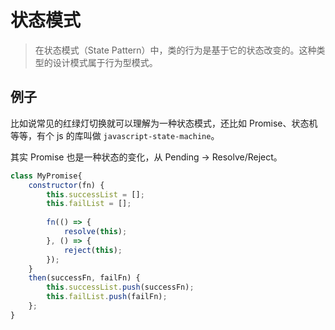 # 状态模式

> 在状态模式（State Pattern）中，类的行为是基于它的状态改变的。这种类型的设计模式属于行为型模式。

## 例子

比如说常见的红绿灯切换就可以理解为一种状态模式，还比如 Promise、状态机等等，有个 js 的库叫做 `javascript-state-machine`。

其实 Promise 也是一种状态的变化，从 Pending -> Resolve/Reject。

```js
class MyPromise{
    constructor(fn) {
        this.successList = [];
        this.failList = [];
        
        fn(() => {
            resolve(this);
        }, () => {
            reject(this);
        });
    }
    then(successFn, failFn) {
        this.successList.push(successFn);
        this.failList.push(failFn);
    };
}
```


